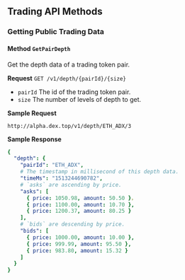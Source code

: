 ## Trading API Methods

### Getting Public Trading Data

#### Method `GetPairDepth`

Get the depth data of a trading token pair.

**Request** `GET /v1/depth/{pairId}/{size}`

- `pairId` The id of the trading token pair.
- `size` The number of levels of depth to get.

**Sample Request**

```http
http://alpha.dex.top/v1/depth/ETH_ADX/3
```

**Sample Response**
```yaml
{
  "depth": {
    "pairId": "ETH_ADX",
    # The timestamp in millisecond of this depth data.
    "timeMs": "1513244690782",
    # `asks` are ascending by price.
    "asks": [
      { price: 1050.98, amount: 50.50 }，
      { price: 1100.00, amount: 10.70 },
      { price: 1200.37, amount: 80.25 }
    ],
    # `bids` are descending by price.
    "bids": [
      { price: 1000.00, amount: 10.00 },
      { price: 999.99, amount: 95.50 },
      { price: 983.80, amount: 15.32 }
    ]
  }
}
```
